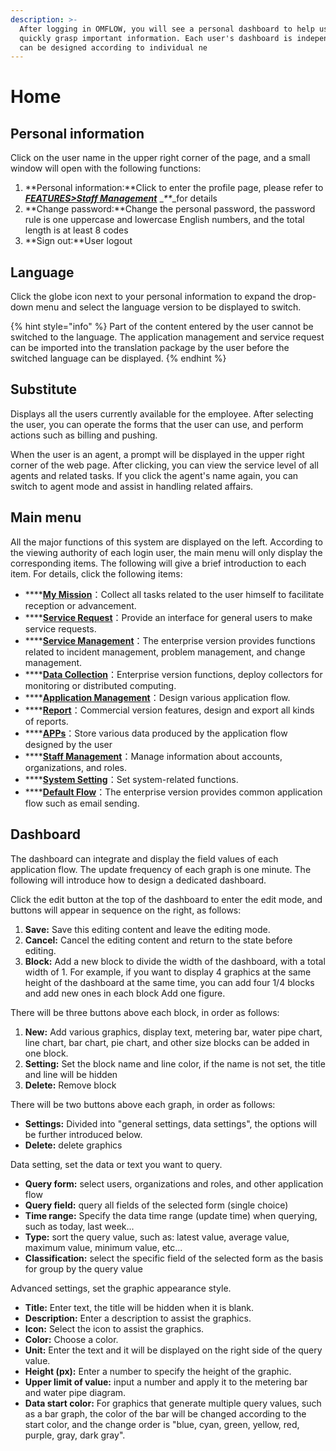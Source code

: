```yaml
---
description: >-
  After logging in OMFLOW, you will see a personal dashboard to help users
  quickly grasp important information. Each user's dashboard is independent and
  can be designed according to individual ne
---
```


# Home

## Personal information

Click on the user name in the upper right corner of the page, and a small window will open with the following functions:

1. **Personal information:**Click to enter the profile page, please refer to[ _**FEATURES>Staff Management**_](8.md#user-management) \__\*\*_\_for details
2. **Change password:**Change the personal password, the password rule is one uppercase and lowercase English numbers, and the total length is at least 8 codes
3. **Sign out:**User logout

## Language

Click the globe icon next to your personal information to expand the drop-down menu and select the language version to be displayed to switch.

{% hint style="info" %}
Part of the content entered by the user cannot be switched to the language. The application management and service request can be imported into the translation package by the user before the switched language can be displayed.
{% endhint %}

## Substitute

Displays all the users currently available for the employee. After selecting the user, you can operate the forms that the user can use, and perform actions such as billing and pushing.

When the user is an agent, a prompt will be displayed in the upper right corner of the web page. After clicking, you can view the service level of all agents and related tasks. If you click the agent's name again, you can switch to agent mode and assist in handling related affairs.

## Main menu

All the major functions of this system are displayed on the left. According to the viewing authority of each login user, the main menu will only display the corresponding items. The following will give a brief introduction to each item. For details, click the following items:

* \*\*\*\*[**My Mission**](2.md)：Collect all tasks related to the user himself to facilitate reception or advancement.
* \*\*\*\*[**Service Request**](3.md)：Provide an interface for general users to make service requests.
* \*\*\*\*[**Service Management**](4.md)：The enterprise version provides functions related to incident management, problem management, and change management.
* \*\*\*\*[**Data Collection**](5.md)：Enterprise version functions, deploy collectors for monitoring or distributed computing.
* \*\*\*\*[**Application Management**](6.md)：Design various application flow.
* \*\*\*\*[**Report**](bao-biao.md)：Commercial version features, design and export all kinds of reports.
* \*\*\*\*[**APPs**](7.md)：Store various data produced by the application flow designed by the user
* \*\*\*\*[**Staff Management**](8.md)：Manage information about accounts, organizations, and roles.
* \*\*\*\*[**System Setting**](9.md)：Set system-related functions.
* \*\*\*\*[**Default Flow**](10.md)：The enterprise version provides common application flow such as email sending.

## Dashboard

The dashboard can integrate and display the field values of each application flow. The update frequency of each graph is one minute. The following will introduce how to design a dedicated dashboard.

Click the edit button at the top of the dashboard to enter the edit mode, and buttons will appear in sequence on the right, as follows:

1. **Save:** Save this editing content and leave the editing mode.
2. **Cancel:** Cancel the editing content and return to the state before editing.
3. **Block:** Add a new block to divide the width of the dashboard, with a total width of 1. For example, if you want to display 4 graphics at the same height of the dashboard at the same time, you can add four 1/4 blocks and add new ones in each block Add one figure.

There will be three buttons above each block, in order as follows:

1. **New:** Add various graphics, display text, metering bar, water pipe chart, line chart, bar chart, pie chart, and other size blocks can be added in one block.
2. **Setting:** Set the block name and line color, if the name is not set, the title and line will be hidden
3. **Delete:** Remove block

There will be two buttons above each graph, in order as follows:

* **Settings:** Divided into "general settings, data settings", the options will be further introduced below.
* **Delete:** delete graphics

Data setting, set the data or text you want to query.

* **Query form:** select users, organizations and roles, and other application flow
* **Query field:** query all fields of the selected form (single choice)
* **Time range:** Specify the data time range (update time) when querying, such as today, last week...
* **Type:** sort the query value, such as: latest value, average value, maximum value, minimum value, etc...
* **Classification:** select the specific field of the selected form as the basis for group by the query value

Advanced settings, set the graphic appearance style.

* **Title:** Enter text, the title will be hidden when it is blank.
* **Description:** Enter a description to assist the graphics.
* **Icon:** Select the icon to assist the graphics.
* **Color:** Choose a color.
* **Unit:** Enter the text and it will be displayed on the right side of the query value.
* **Height (px):** Enter a number to specify the height of the graphic.&#x20;
* **Upper limit of value:** input a number and apply it to the metering bar and water pipe diagram.
* **Data start color:** For graphics that generate multiple query values, such as a bar graph, the color of the bar will be changed according to the start color, and the change order is "blue, cyan, green, yellow, red, purple, gray, dark gray".
